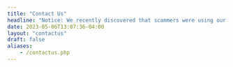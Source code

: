 ```yaml
---
title: "Contact Us"
headline: "Notice: We recently discovered that scammers were using our company's name and logo. Please always use this phone number: 416-839-2782."
date: 2023-05-06T13:07:36-04:00
layout: "contactus"
draft: false
aliases:
    - /contactus.php
---
```


